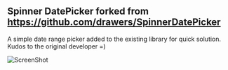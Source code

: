 

Spinner DatePicker forked from https://github.com/drawers/SpinnerDatePicker
-----
A simple date range picker added to the existing library for quick solution. Kudos to the original developer =)

![ScreenShot](https://s2.gifyu.com/images/Screen-Shot-2018-11-09-at-5.40.44-PM.png)


